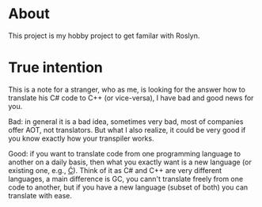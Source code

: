 # About

This project is my hobby project to get familar with Roslyn.

# True intention

This is a note for a stranger, who as me, is looking for the answer how to translate his C# code to C++ (or vice-versa), I have bad and good news for you.

Bad: in general it is a bad idea, sometimes very bad, most of companies offer AOT, not translators. But what I also realize, it could be very good if you know exactly how your transpiler works.

Good: if you want to translate code from one programming language to another on a daily basis, then what you exactly want is a new language (or existing one, e.g., [Ć](http://cito.sourceforge.net)). Think of it as C# and C++ are very different languages, a main difference is GC, you cann't translate freely from one code to another, but if you have a new language (subset of both) you can translate with ease.
